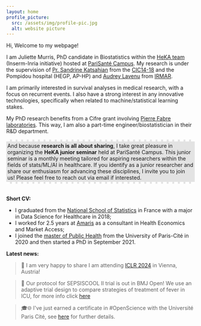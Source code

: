 ```yaml
---
layout: home
profile_picture:
  src: /assets/img/profile-pic.jpg
  alt: website picture
---
```


Hi, Welcome to my webpage!

I am Juliette Murris, PhD candidate in Biostatistics within the <a href="https://team.inria.fr/heka/">HeKA team</a> (Inserm-Inria initiative) hosted at <a href="https://parisantecampus.fr/">PariSanté Campus</a>. My research is under the supervision of <a href="https://fr.linkedin.com/in/sandrine-katsahian-98555679">Pr. Sandrine Katsahian</a> from the <a href="https://recap-inserm.fr/cic-ec-1418-fr.html">CIC14-18</a> and the Pompidou hospital (HEGP, AP-HP) and <a href="https://fr.linkedin.com/in/audrey-lavenu-7b160243">Audrey Lavenu</a> from <a href="https://irmar.univ-rennes.fr/">IRMAR</a>.

I am primarily interested in survival analyses in medical research, with a focus on recurrent events. I also have a strong interest in any innovative technologies, specifically when related to machine/statistical learning stakes. 

My PhD research benefits from a Cifre grant involving <a href="https://www.pierre-fabre.com/fr">Pierre Fabre laboratories</a>. This way, I am also a part-time engineer/biostatistician in their R&D department.

<div style="padding:3px; border-top:5px dashed #fff; border-bottom:5px dashed #fff; background-color:#e3e3e3;">
And because <strong>research is all about sharing</strong>, I take great pleasure in organizing the <strong>HeKA junior seminar</strong> held at PariSanté Campus. This junior seminar is a monthly meeting tailored for aspiring researchers within the fields of stats/ML/AI in healthcare. If you identify as a junior researcher and share our enthusiasm for advancing these disciplines, I invite you to join us! Please feel free to reach out via email if interested.
</div>

<br>

<strong>Short CV:</strong>
<ul>
  <li> I graduated from the <a href="https://www.ensai.fr/">National School of Statistics</a> in France with a major in Data Science for Healthcare in 2018;</li>
  <li> I worked for 2.5 years at <a href="https://www.amaris.com/">Amaris</a> as a consultant in Health Economics and Market Access;</li>
  <li> I joined the <a href="https://odf.u-paris.fr/fr/offre-de-formation/master-XB/sciences-technologies-sante-STS/sante-publique-K2NDGZO3/master-sante-publique-parcours-donnees-massives-en-sante-K168SJQL.html">master of Public Health</a> from the University of Paris-Cité in 2020 and then started a PhD in September 2021.</li>
</ul>

<strong>Latest news:</strong>
> 🎊 I am very happy to share I am attending <a href="https://iclr.cc/Conferences/2024">ICLR 2024</a> in Vienna, Austria! 

> 🎉 Our protocol for SEPSISCOOL II trial is out in BMJ Open! We use an adaptive trial design to compare strategies of treatment of fever in ICU, for more info click <a href="https://bmjopen.bmj.com/content/14/1/e069430.long">here</a> 

> 🎓🌐 I've just earned a certificate in #OpenScience with the Université Paris Cité, see <a href="https://u-paris.fr/bibliotheques/certification-science-ouverte-seconde-promotion-doctorants/">here</a> for further details.
